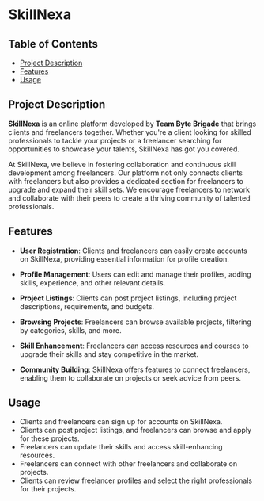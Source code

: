 # SkillNexa

## Table of Contents
- [Project Description](#project-description)
- [Features](#features)
- [Usage](#usage)

## Project Description

**SkillNexa** is an online platform developed by **Team Byte Brigade** that brings clients and freelancers together. Whether you're a client looking for skilled professionals to tackle your projects or a freelancer searching for opportunities to showcase your talents, SkillNexa has got you covered.

At SkillNexa, we believe in fostering collaboration and continuous skill development among freelancers. Our platform not only connects clients with freelancers but also provides a dedicated section for freelancers to upgrade and expand their skill sets. We encourage freelancers to network and collaborate with their peers to create a thriving community of talented professionals.

## Features

- **User Registration**: Clients and freelancers can easily create accounts on SkillNexa, providing essential information for profile creation.

- **Profile Management**: Users can edit and manage their profiles, adding skills, experience, and other relevant details.

- **Project Listings**: Clients can post project listings, including project descriptions, requirements, and budgets.

- **Browsing Projects**: Freelancers can browse available projects, filtering by categories, skills, and more.

- **Skill Enhancement**: Freelancers can access resources and courses to upgrade their skills and stay competitive in the market.

- **Community Building**: SkillNexa offers features to connect freelancers, enabling them to collaborate on projects or seek advice from peers.

## Usage

- Clients and freelancers can sign up for accounts on SkillNexa.
- Clients can post project listings, and freelancers can browse and apply for these projects.
- Freelancers can update their skills and access skill-enhancing resources.
- Freelancers can connect with other freelancers and collaborate on projects.
- Clients can review freelancer profiles and select the right professionals for their projects.